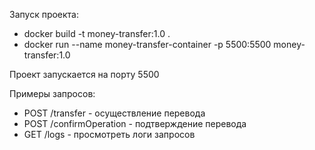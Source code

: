 
Запуск проекта: 
* docker build  -t money-transfer:1.0 .
* docker run --name money-transfer-container -p 5500:5500 money-transfer:1.0

Проект запускается на порту 5500

Примеры запросов: 
* POST /transfer - осуществление перевода
* POST /confirmOperation - подтверждение перевода
* GET /logs - просмотреть логи запросов